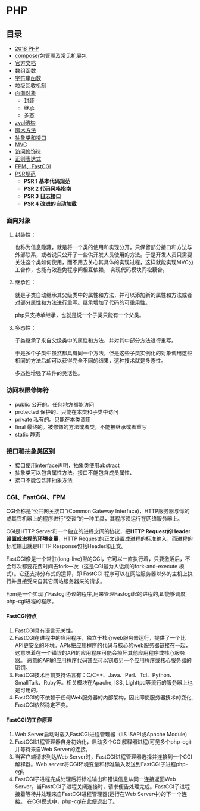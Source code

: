 # PHP

## 目录

- [2018 PHP](PHP-2018.md)
- [composer包管理及常见扩展包](composer/README.md)
- [官方文档](http://php.net/manual/zh/langref.php)
- [数组函数](array.md)
- [字符串函数]()
- [垃圾回收机制]()
- [面向对象]()
  - 封装
  - 继承
  - 多态
- [zval结构]()
- [魔术方法]()
- [抽象类和接口]()
- [MVC]()
- [访问修饰符]()
- [正则表达式]()
- [FPM、FastCGI]()
- [PSR规范](https://github.com/PizzaLiu/PHP-FIG)
  - **PSR 1 基本代码规范**
  - **PSR 2 代码风格指南**
  - **PSR 3 日志接口**
  - **PSR 4 改进的自动加载**

### 面向对象

1. 封装性：

    也称为信息隐藏，就是将一个类的使用和实现分开，只保留部分接口和方法与外部联系，或者说只公开了一些供开发人员使用的方法。于是开发人员只需要关注这个类如何使用，而不用去关心其具体的实现过程，这样就能实现MVC分工合作，也能有效避免程序间相互依赖，
    实现代码模块间松藕合。

2. 继承性：

    就是子类自动继承其父级类中的属性和方法，并可以添加新的属性和方法或者对部分属性和方法进行重写。继承增加了代码的可重用性。

    php只支持单继承，也就是说一个子类只能有一个父类。

3. 多态性：

    子类继承了来自父级类中的属性和方法，并对其中部分方法进行重写。

    于是多个子类中虽然都具有同一个方法，但是这些子类实例化的对象调用这些相同的方法后却可以获得完全不同的结果，这种技术就是多态性。

    多态性增强了软件的灵活性。

### 访问权限修饰符

- public 公开的。任何地方都能访问
- protected 保护的、只能在本类和子类中访问
- private 私有的。只能在本类调用
- final 最终的。被修饰的方法或者类，不能被继承或者重写
- static 静态

### 接口和抽象类区别

- 接口使用interface声明，抽象类使用abstract
- 抽象类可以包含属性方法。接口不能包含成员属性、
- 接口不能包含非抽象方法

### CGI、FastCGI、FPM

CGI全称是“公共网关接口”(Common Gateway Interface)，HTTP服务器与你的或其它机器上的程序进行“交谈”的一种工具，其程序须运行在网络服务器上。

CGI是HTTP Server和一个独立的进程之间的协议，把**HTTP Request的Header设置成进程的环境变量**，HTTP Request的正文设置成进程的标准输入，而进程的标准输出就是HTTP Response包括Header和正文。  

FastCGI像是一个常驻(long-live)型的CGI，它可以一直执行着，只要激活后，不会每次都要花费时间去fork一次（这是CGI最为人诟病的fork-and-execute 模式）。它还支持分布式的运算，即 FastCGI 程序可以在网站服务器以外的主机上执行并且接受来自其它网站服务器来的请求。

Fpm是一个实现了Fastcgi协议的程序,用来管理Fastcgi起的进程的,即能够调度php-cgi进程的程序。

#### FastCGI特点

1. FastCGI具有语言无关性。
2. FastCGI在进程中的应用程序，独立于核心web服务器运行，提供了一个比API更安全的环境。APIs把应用程序的代码与核心的web服务器链接在一起，这意味着在一个错误的API的应用程序可能会损坏其他应用程序或核心服务器。 恶意的API的应用程序代码甚至可以窃取另一个应用程序或核心服务器的密钥。
3. FastCGI技术目前支持语言有：C/C++、Java、Perl、Tcl、Python、SmallTalk、Ruby等。相关模块在Apache, ISS, Lighttpd等流行的服务器上也是可用的。
4. FastCGI的不依赖于任何Web服务器的内部架构，因此即使服务器技术的变化, FastCGI依然稳定不变。

#### FastCGI的工作原理

1. Web Server启动时载入FastCGI进程管理器（IIS ISAPI或Apache Module)
2. FastCGI进程管理器自身初始化，启动多个CGI解释器进程(可见多个php-cgi)并等待来自Web Server的连接。
3. 当客户端请求到达Web Server时，FastCGI进程管理器选择并连接到一个CGI解释器。Web server将CGI环境变量和标准输入发送到FastCGI子进程php-cgi。
4. FastCGI子进程完成处理后将标准输出和错误信息从同一连接返回Web Server。当FastCGI子进程关闭连接时，请求便告处理完成。FastCGI子进程接着等待并处理来自FastCGI进程管理器(运行在Web Server中)的下一个连接。 在CGI模式中，php-cgi在此便退出了。